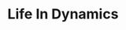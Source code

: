 ---
pid: pt123
title: Life In Dynamics
location_transcription: Near Piazza Northern Liberties
coordinates: "[-75.1490044, 39.9633404]"
zipcode: '19123'
gen_neighborhood: North Philadelphia
neighborhood: Northern Liberties,Loft District
outside_phl: 
age: '62'
age_range: 60-69
instagram: 
image_file_name: pt_123.jpg
proposal_transcription: Dynamically moving sculpture showing various phases of the
  work
topic: 
topic_summary: '0'
type: Conceptual,Sculpture Statue
keywords_other: nolibs, northern liberties
credit: Ross Donolow
image_labels: 
twitter: 
facebook: 
permalink: "/monuments/pt123/"
layout: item-page
---